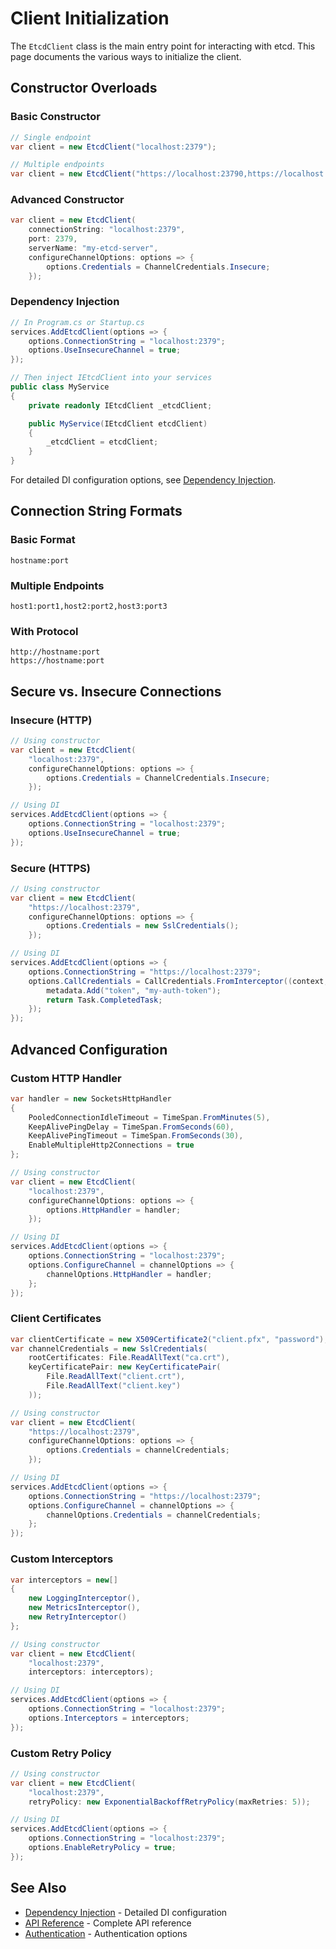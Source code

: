 # Client Initialization

The `EtcdClient` class is the main entry point for interacting with etcd. This page documents the various ways to initialize the client.

## Constructor Overloads

### Basic Constructor
```csharp
// Single endpoint
var client = new EtcdClient("localhost:2379");

// Multiple endpoints
var client = new EtcdClient("https://localhost:23790,https://localhost:23791");
```

### Advanced Constructor
```csharp
var client = new EtcdClient(
    connectionString: "localhost:2379",
    port: 2379,
    serverName: "my-etcd-server",
    configureChannelOptions: options => {
        options.Credentials = ChannelCredentials.Insecure;
    });
```

### Dependency Injection
```csharp
// In Program.cs or Startup.cs
services.AddEtcdClient(options => {
    options.ConnectionString = "localhost:2379";
    options.UseInsecureChannel = true;
});

// Then inject IEtcdClient into your services
public class MyService
{
    private readonly IEtcdClient _etcdClient;

    public MyService(IEtcdClient etcdClient)
    {
        _etcdClient = etcdClient;
    }
}
```

For detailed DI configuration options, see [Dependency Injection](dependency-injection.md).

## Connection String Formats

### Basic Format
```
hostname:port
```

### Multiple Endpoints
```
host1:port1,host2:port2,host3:port3
```

### With Protocol
```
http://hostname:port
https://hostname:port
```

## Secure vs. Insecure Connections

### Insecure (HTTP)
```csharp
// Using constructor
var client = new EtcdClient(
    "localhost:2379",
    configureChannelOptions: options => {
        options.Credentials = ChannelCredentials.Insecure;
    });

// Using DI
services.AddEtcdClient(options => {
    options.ConnectionString = "localhost:2379";
    options.UseInsecureChannel = true;
});
```

### Secure (HTTPS)
```csharp
// Using constructor
var client = new EtcdClient(
    "https://localhost:2379",
    configureChannelOptions: options => {
        options.Credentials = new SslCredentials();
    });

// Using DI
services.AddEtcdClient(options => {
    options.ConnectionString = "https://localhost:2379";
    options.CallCredentials = CallCredentials.FromInterceptor((context, metadata) => {
        metadata.Add("token", "my-auth-token");
        return Task.CompletedTask;
    });
});
```

## Advanced Configuration

### Custom HTTP Handler
```csharp
var handler = new SocketsHttpHandler
{
    PooledConnectionIdleTimeout = TimeSpan.FromMinutes(5),
    KeepAlivePingDelay = TimeSpan.FromSeconds(60),
    KeepAlivePingTimeout = TimeSpan.FromSeconds(30),
    EnableMultipleHttp2Connections = true
};

// Using constructor
var client = new EtcdClient(
    "localhost:2379",
    configureChannelOptions: options => {
        options.HttpHandler = handler;
    });

// Using DI
services.AddEtcdClient(options => {
    options.ConnectionString = "localhost:2379";
    options.ConfigureChannel = channelOptions => {
        channelOptions.HttpHandler = handler;
    };
});
```

### Client Certificates
```csharp
var clientCertificate = new X509Certificate2("client.pfx", "password");
var channelCredentials = new SslCredentials(
    rootCertificates: File.ReadAllText("ca.crt"),
    keyCertificatePair: new KeyCertificatePair(
        File.ReadAllText("client.crt"),
        File.ReadAllText("client.key")
    ));

// Using constructor
var client = new EtcdClient(
    "https://localhost:2379",
    configureChannelOptions: options => {
        options.Credentials = channelCredentials;
    });

// Using DI
services.AddEtcdClient(options => {
    options.ConnectionString = "https://localhost:2379";
    options.ConfigureChannel = channelOptions => {
        channelOptions.Credentials = channelCredentials;
    };
});
```

### Custom Interceptors
```csharp
var interceptors = new[]
{
    new LoggingInterceptor(),
    new MetricsInterceptor(),
    new RetryInterceptor()
};

// Using constructor
var client = new EtcdClient(
    "localhost:2379",
    interceptors: interceptors);

// Using DI
services.AddEtcdClient(options => {
    options.ConnectionString = "localhost:2379";
    options.Interceptors = interceptors;
});
```

### Custom Retry Policy
```csharp
// Using constructor
var client = new EtcdClient(
    "localhost:2379",
    retryPolicy: new ExponentialBackoffRetryPolicy(maxRetries: 5));

// Using DI
services.AddEtcdClient(options => {
    options.ConnectionString = "localhost:2379";
    options.EnableRetryPolicy = true;
});
```

## See Also

- [Dependency Injection](dependency-injection.md) - Detailed DI configuration
- [API Reference](api-reference.md) - Complete API reference
- [Authentication](../authentication/index.md) - Authentication options
